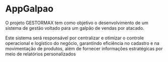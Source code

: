 # AppGalpao
O projeto GESTORMAX tem como objetivo o desenvolvimento de um
 sistema de gestão voltado para um galpão de vendas por atacado.
 
 Este sistema será responsável por centralizar e otimizar o
 controle operacional e logístico do negócio, garantindo
 eficiência no cadastro e na movimentação de produtos, além de
 fornecer informações estratégicas por meio de relatórios
 personalizados